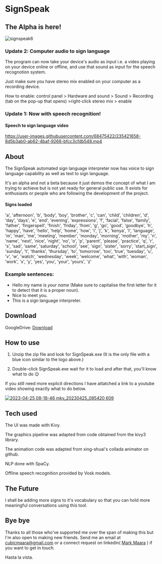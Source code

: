 # SignSpeak

## The Alpha is here!

![signspeak6](https://user-images.githubusercontent.com/68475422/234178174-db0adc8a-7ca3-46ad-9054-745abb83fbd4.png)

### Update 2: Computer audio to sign language

The program can now take your device's audio as input i.e. a video playing on your device online or offline, and use that sound as input for the speech recognotion system.

Just make sure you have stereo mix enabled on your computer as a recording device.

How to enable: control panel > Hardware and sound > Sound > Recording (tab on the pop-up that opens) >right-click stereo mix > enable

### Update 1: Now with speech recognition!

#### Speech to sign language video


https://user-images.githubusercontent.com/68475422/235421658-8d5b3ab0-ab62-4baf-9268-bfcc3cfdb548.mp4



## About

The SignSpeak automated sign language interpreter now has voice to sign language capability as well as text to sign language.

It's an alpha and not a beta because it just demos the concept of what I am trying to achieve but is not yet ready for general public use. It exists for enthusiasts or people who are following the development of the project.

#### Signs loaded

'a', 'afternoon', 'b', 'body', 'boy', 'brother', 'c', 'can', 'child', 'children', 'd', 'day', 'days', 'e', 'end', 'evening', 'expressions', 'f', 'facial', 'false', 'family', 'father', 'fingerspell', 'finish', 'friday', 'from', 'g', 'go', 'good', 'goodbye', 'h', 'happy', 'have', 'hello', 'help', 'home', 'how', 'i', 'j', 'k', 'kenya', 'l', 'language', 'm', 'man', 'me', 'meeting', 'member', 'monday', 'morning', 'mother', 'my', 'n', 'name', 'next', 'nice', 'night', 'no', 'o', 'p', 'parent', 'please', 'practice', 'q', 'r', 's', 'sad', 'same', 'saturday', 'school', 'see', 'sign', 'sister', 'sorry', 'start_sign', 'sunday', 't', 'thanks', 'thursday', 'to', 'tomorrow', 'too', 'true', 'tuesday', 'u', 'v', 'w', 'watch', 'wednesday', 'week', 'welcome', 'what', 'with', 'woman', 'work',
'x', 'y', 'yes', 'you', 'your', 'yours', 'z'

### Example sentences: 
* Hello my name is _your name_ (Make sure to capitalise the first letter for it to detect that it is a proper noun).
* Nice to meet you.
* This is a sign language interpreter.

## Download

GoogleDrive: [Download](https://drive.google.com/file/d/1XkbukJH-xx8qgCM7yv9fJg2OeFeKijm3/view?usp=sharing)


## How to use 

1. Unzip the zip file and look for SignSpeak.exe (It is the only file with a blue icon similar to the logo above.)

2. Double-click SignSpeak.exe wait for it to load and after that, you'll know what to do 😉


If you still need more explicit directions I have attatched a link to a youtube video showing exactly what to do below.

[![2023-04-25 08-18-46 mkv_20230425_085420 609](https://user-images.githubusercontent.com/68475422/234186787-e2080331-316d-4404-b269-41c73c7b2b34.png)](https://youtu.be/LUpybEvsa44)



## Tech used

The UI was made with Kivy.

The graphics pipeline was adapted from code obtained from the kivy3 library.

The animation code was adapted from xing-shuai's collada animator on github.

NLP done with SpaCy.

Offline speech recognition provided by Vosk models.


## The Future

I shall be adding more signs to it's vocabulary so that you can hold more meaningful conversations using this tool.


## Bye bye

Thanks to all those who've supported me over the span of making this but I'm also open to making new friends. 
Send me an email at cubicmaara@gmail.com or a connect request on linkedin( [Mark Maara](https://www.linkedin.com/in/mark-maara-42b235153/) ) if you want to get in touch.


Hasta la vista.
